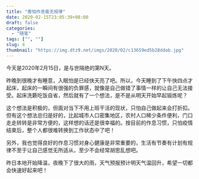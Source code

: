 ```yaml
---
title: "害怕作息毫无规律"
date: 2020-02-15T23:05:39+08:00
draft: false
categories:
  - "随笔"
tags: ["", ""]
slug: 4
thumbnail: "https://img.dtz9.net/imgs/2020/02/c13659ed5b28ddab.jpg"
---
```


今天是2020年2月15日，是与世隔绝的第N天。

昨晚到很晚才有睡意，入眠怕是已经快天亮了吧。所以，今天睡到了下午快四点才起床，起床的一瞬间有很强的负罪感，就像是自己做错了事情一样的让自己无法接受。起床洗簌吃饭自省，然后就有了一个想法，是不是从明天开始早起锻炼呢？

这个想法是积极的，但面对当下不用上班干活的现状，只怕自己做起来会打折扣。但有这个想法总归是好的，比起城市人口密集地区，农村人口稀少条件便利，门口走走转转是非常方便的，这样想的话还是很幸福的。按目前的作息习惯，只怕疫情结束后，整个人都很难转换到工作状态中了吧！

另外，我也觉得良好的作息习惯对身心健康是非常重要的，生活有节奏有计划有规律不至于让自己感觉无所适从，至少不会经常胡思乱想吧。

昨日本地开始降温，夜晚下了很大的雨，天气预报预计明天气温回升，希望一切都会快速好起来吧！